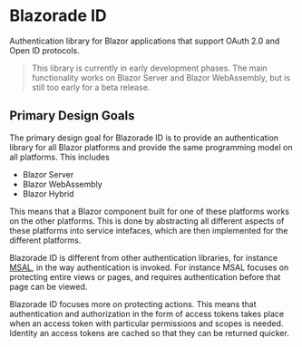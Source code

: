 # Blazorade ID
Authentication library for Blazor applications that support OAuth 2.0 and Open ID protocols.

> This library is currently in early development phases. The main functionality works on Blazor Server and Blazor WebAssembly, but is still too early for a beta release.

## Primary Design Goals

The primary design goal for Blazorade ID is to provide an authentication library for all Blazor platforms and provide the same programming model on all platforms. This includes
- Blazor Server
- Blazor WebAssembly
- Blazor Hybrid

This means that a Blazor component built for one of these platforms works on the other platforms. This is done by abstracting all different aspects of these platforms into service intefaces, which are then implemented for the different platforms.

Blazorade ID is different from other authentication libraries, for instance [MSAL](https://learn.microsoft.com/entra/identity-platform/msal-overview), in the way authentication is invoked. For instance MSAL focuses on protecting entire views or pages, and requires authentication before that page can be viewed.

Blazorade ID focuses more on protecting actions. This means that authentication and authorization in the form of access tokens takes place when an access token with particular permissions and scopes is needed. Identity an access tokens are cached so that they can be returned quicker.
